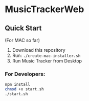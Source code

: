 # MusicTrackerWeb

## Quick Start
(For MAC so far)

1. Download this repository
2. Run: `./create-mac-installer.sh`
3. Run Music Tracker from Desktop

### For Developers:
```bash
npm install
chmod +x start.sh
./start.sh

